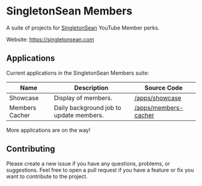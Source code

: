 # SingletonSean Members

A suite of projects for [SingletonSean](https://www.youtube.com/channel/UC7X9mQ_XtTYWzr9Tf_NYcIg) YouTube Member perks.

Website: https://singletonsean.com

## Applications

Current applications in the SingletonSean Members suite:

| Name           | Description                             | Source Code                                                                                                |
| -------------- | --------------------------------------- | ---------------------------------------------------------------------------------------------------------- |
| Showcase       | Display of members.                     | [/apps/showcase](https://github.com/sdodson99/singletonsean-members/tree/master/apps/showcase)             |
| Members Cacher | Daily background job to update members. | [/apps/members-cacher](https://github.com/sdodson99/singletonsean-members/tree/master/apps/members-cacher) |

More applications are on the way!

## Contributing

Please create a new issue if you have any questions, problems, or suggestions. Feel free to open a pull request if you have a feature or fix you want to contribute to the project.
